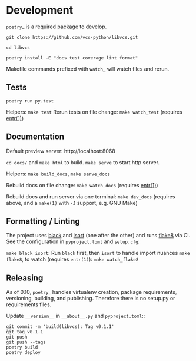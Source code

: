 # Development

`poetry`\_ is a required package to develop.

`git clone https://github.com/vcs-python/libvcs.git`

`cd libvcs`

`poetry install -E "docs test coverage lint format"`

Makefile commands prefixed with `watch_` will watch files and rerun.

## Tests

`poetry run py.test`

Helpers: `make test`
Rerun tests on file change: `make watch_test` (requires [entr(1)])

## Documentation

Default preview server: http://localhost:8068

`cd docs/` and `make html` to build. `make serve` to start http server.

Helpers:
`make build_docs`, `make serve_docs`

Rebuild docs on file change: `make watch_docs` (requires [entr(1)])

Rebuild docs and run server via one terminal: `make dev_docs` (requires above, and a
`make(1)` with `-J` support, e.g. GNU Make)

## Formatting / Linting

The project uses [black] and [isort] (one after the other) and runs [flake8] via
CI. See the configuration in `pyproject.toml` and `setup.cfg`:

`make black isort`: Run `black` first, then `isort` to handle import nuances
`make flake8`, to watch (requires `entr(1)`): `make watch_flake8`

## Releasing

As of 0.10, `poetry`\_ handles virtualenv creation, package requirements, versioning,
building, and publishing. Therefore there is no setup.py or requirements files.

Update `__version__` in `__about__.py` and `pyproject.toml`::

    git commit -m 'build(libvcs): Tag v0.1.1'
    git tag v0.1.1
    git push
    git push --tags
    poetry build
    poetry deploy

[poetry]: https://python-poetry.org/
[entr(1)]: http://eradman.com/entrproject/
[black]: https://github.com/psf/black
[isort]: https://pypi.org/project/isort/
[flake8]: https://flake8.pycqa.org/
